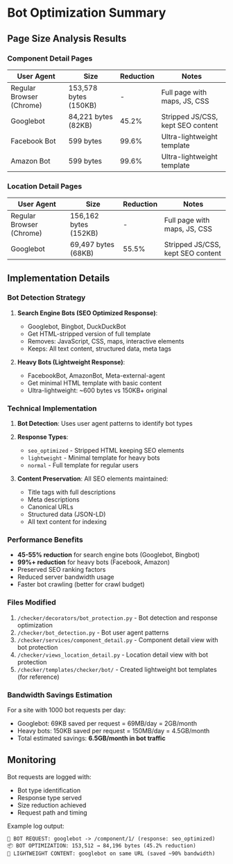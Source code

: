 # Bot Optimization Summary

## Page Size Analysis Results

### Component Detail Pages

| User Agent | Size | Reduction | Notes |
|------------|------|-----------|-------|
| Regular Browser (Chrome) | 153,578 bytes (150KB) | - | Full page with maps, JS, CSS |
| Googlebot | 84,221 bytes (82KB) | 45.2% | Stripped JS/CSS, kept SEO content |
| Facebook Bot | 599 bytes | 99.6% | Ultra-lightweight template |
| Amazon Bot | 599 bytes | 99.6% | Ultra-lightweight template |

### Location Detail Pages

| User Agent | Size | Reduction | Notes |
|------------|------|-----------|-------|
| Regular Browser (Chrome) | 156,162 bytes (152KB) | - | Full page with maps, JS, CSS |
| Googlebot | 69,497 bytes (68KB) | 55.5% | Stripped JS/CSS, kept SEO content |

## Implementation Details

### Bot Detection Strategy

1. **Search Engine Bots (SEO Optimized Response)**:
   - Googlebot, Bingbot, DuckDuckBot
   - Get HTML-stripped version of full template
   - Removes: JavaScript, CSS, maps, interactive elements
   - Keeps: All text content, structured data, meta tags

2. **Heavy Bots (Lightweight Response)**:
   - FacebookBot, AmazonBot, Meta-external-agent
   - Get minimal HTML template with basic content
   - Ultra-lightweight: ~600 bytes vs 150KB+ original

### Technical Implementation

1. **Bot Detection**: Uses user agent patterns to identify bot types
2. **Response Types**: 
   - `seo_optimized` - Stripped HTML keeping SEO elements
   - `lightweight` - Minimal template for heavy bots
   - `normal` - Full template for regular users

3. **Content Preservation**: All SEO elements maintained:
   - Title tags with full descriptions
   - Meta descriptions  
   - Canonical URLs
   - Structured data (JSON-LD)
   - All text content for indexing

### Performance Benefits

- **45-55% reduction** for search engine bots (Googlebot, Bingbot)
- **99%+ reduction** for heavy bots (Facebook, Amazon)
- Preserved SEO ranking factors
- Reduced server bandwidth usage
- Faster bot crawling (better for crawl budget)

### Files Modified

1. `/checker/decorators/bot_protection.py` - Bot detection and response optimization
2. `/checker/bot_detection.py` - Bot user agent patterns
3. `/checker/services/component_detail.py` - Component detail view with bot protection
4. `/checker/views_location_detail.py` - Location detail view with bot protection
5. `/checker/templates/checker/bot/` - Created lightweight bot templates (for reference)

### Bandwidth Savings Estimation

For a site with 1000 bot requests per day:
- Googlebot: 69KB saved per request = 69MB/day = 2GB/month  
- Heavy bots: 150KB saved per request = 150MB/day = 4.5GB/month
- Total estimated savings: **6.5GB/month in bot traffic**

## Monitoring

Bot requests are logged with:
- Bot type identification
- Response type served
- Size reduction achieved
- Request path and timing

Example log output:
```
🤖 BOT REQUEST: googlebot -> /component/1/ (response: seo_optimized)
📦 BOT OPTIMIZATION: 153,512 → 84,196 bytes (45.2% reduction)
🤖 LIGHTWEIGHT CONTENT: googlebot on same URL (saved ~90% bandwidth)
```